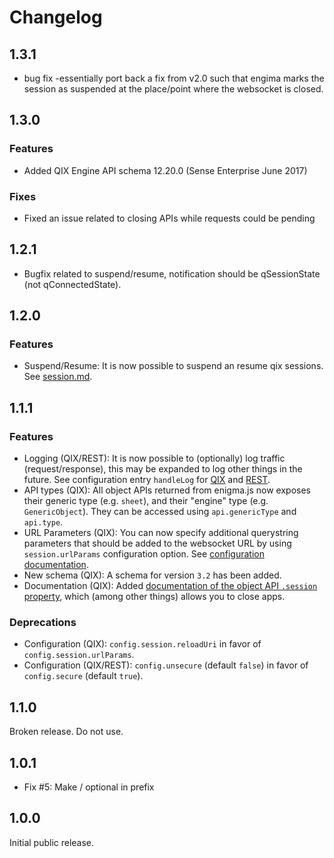 # Changelog

## 1.3.1

- bug fix -essentially port back a fix from v2.0 such that engima marks the session as suspended at the place/point
           where the websocket is closed.


## 1.3.0

### Features

- Added QIX Engine API schema 12.20.0 (Sense Enterprise June 2017)

### Fixes

- Fixed an issue related to closing APIs while requests could be pending

## 1.2.1

- Bugfix related to suspend/resume, notification should be qSessionState (not qConnectedState).

## 1.2.0

### Features

- Suspend/Resume: It is now possible to suspend an resume qix sessions. See [session.md](https://github.com/qlik-oss/enigma.js/blob/master/docs/qix/session.md#sessions).

## 1.1.1

### Features

- Logging (QIX/REST): It is now possible to (optionally) log traffic (request/response), this may be expanded to log other things in the future. See configuration entry `handleLog` for [QIX](docs/qix/configuration.md#config-object) and [REST](docs/rest/configuration.md#configuration).
- API types (QIX): All object APIs returned from enigma.js now exposes their generic type (e.g. `sheet`), and their "engine" type (e.g. `GenericObject`). They can be accessed using `api.genericType` and `api.type`.
- URL Parameters (QIX): You can now specify additional querystring parameters that should be added to the websocket URL by using `session.urlParams` configuration option. See [configuration documentation](docs/qix/configuration.md#configuration).
- New schema (QIX): A schema for version `3.2` has been added.
- Documentation (QIX): Added [documentation of the object API `.session` property](docs/qix/session.md), which (among other things) allows you to close apps.

### Deprecations

- Configuration (QIX): `config.session.reloadUri` in favor of `config.session.urlParams`.
- Configuration (QIX/REST): `config.unsecure` (default `false`) in favor of `config.secure` (default `true`).

## 1.1.0

Broken release. Do not use.

## 1.0.1

- Fix #5: Make / optional in prefix

## 1.0.0

Initial public release.
